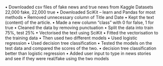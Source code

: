 •	Downloaded csv files of fake news and true news from Kaggle Datasets 22,000 fake, 22,000 true
•	Downloaded SciKit – learn and Pandas for most methods
•	Removed unnecessary column of Title and Date
•	Kept the text (content) of the article.
•	Made a new column “class” with 0 for false, 1 for true
•	Cleaned the data by removing punctuation
•	Split the data into train 75%, test 25%
•	Vectorised the text using SciKit
•	Fitted the vectorisation to the training data
•	Then used two different models
•	Used logistic regression
•	Used decision tree classification
•	Tested the models on the test data and compared the scores of the two.
•	decision tree classification better than logistic regression
•	Added user input to type in news stories and see if they were real/fake using the two models
